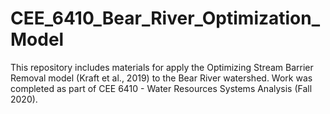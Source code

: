 # CEE_6410_Bear_River_Optimization_Model
This repository includes materials for apply the Optimizing Stream Barrier Removal model (Kraft et al., 2019) to the Bear River watershed. Work was completed as part of CEE 6410 - Water Resources Systems Analysis (Fall 2020).
